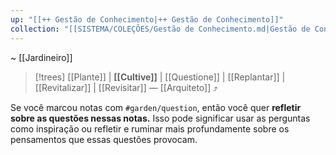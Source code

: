 ```yaml
---
up: "[[++ Gestão de Conhecimento|++ Gestão de Conhecimento]]"
collection: "[[SISTEMA/COLEÇÕES/Gestão de Conhecimento.md|Gestão de Conhecimento]]"
---
```

~ [[Jardineiro]]

> [!trees] [[Plante]] | **[[Cultive]]** | [[Questione]] | [[Replantar]] | [[Revitalizar]] | [[Revisitar]] — [[Arquiteto]] ⤴️  

Se você marcou notas com `#garden/question`, então você quer **refletir sobre as questões nessas notas.** Isso pode significar usar as perguntas como inspiração ou refletir e ruminar mais profundamente sobre os pensamentos que essas questões provocam.


